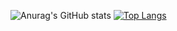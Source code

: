 ![Anurag's GitHub stats](https://github-readme-stats.vercel.app/api?username=badewena&show_icons=true&theme=dark&hide_border=true)
[![Top Langs](https://github-readme-stats.vercel.app/api/top-langs/?username=badewen&theme=dark&hide_border=true)](https://google.com)
